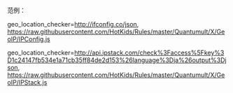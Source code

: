 范例：

geo_location_checker=http://ifconfig.co/json, https://raw.githubusercontent.com/HotKids/Rules/master/Quantumult/X/GeoIP/IPConfig.js

geo_location_checker=http://api.ipstack.com/check%3Faccess%5Fkey%3D1c24147fb534e1a71cb35ff84de2d153%26language%3Dja%26output%3Djson, https://raw.githubusercontent.com/HotKids/Rules/master/Quantumult/X/GeoIP/IPStack.js
